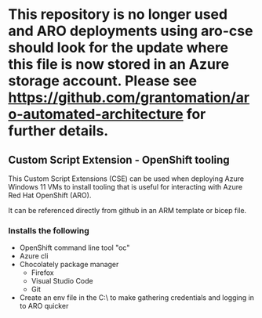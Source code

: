 # This repository is no longer used and ARO deployments using aro-cse should look for the update where this file is now stored in an Azure storage account. Please see https://github.com/grantomation/aro-automated-architecture for further details.


## Custom Script Extension - OpenShift tooling

This Custom Script Extensions (CSE) can be used when deploying Azure Windows 11 VMs to install tooling that is useful for interacting with Azure Red Hat OpenShift (ARO).

It can be referenced directly from github in an ARM template or bicep file.

### Installs the following

* OpenShift command line tool "oc"
* Azure cli 
* Chocolately package manager
    - Firefox
    - Visual Studio Code
    - Git
* Create an env file in the C:\ to make gathering credentials and logging in to ARO quicker
